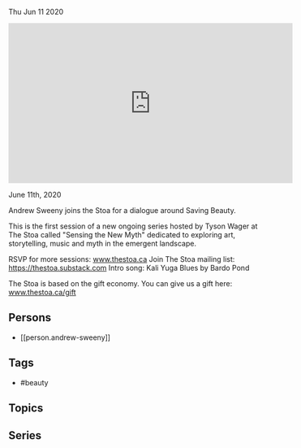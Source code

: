 



Thu Jun 11 2020

<iframe width="560" height="315" src="https://www.youtube.com/embed/9SEQ_XOA3N4" title="Saving Beauty w/ Andrew Sweeny" frameborder="0" allow="accelerometer; autoplay; clipboard-write; encrypted-media; gyroscope; picture-in-picture" allowfullscreen ></iframe>

June 11th, 2020

Andrew Sweeny joins the Stoa for a dialogue around Saving Beauty.

This is the first session of a new ongoing series hosted by Tyson Wager at The Stoa called "Sensing the New Myth" dedicated to exploring art, storytelling, music and myth in the emergent landscape.

RSVP for more sessions: www.thestoa.ca
Join The Stoa mailing list: https://thestoa.substack.com
Intro song: Kali Yuga Blues by Bardo Pond

The Stoa is based on the gift economy. You can give us a gift here: www.thestoa.ca/gift

## Persons

- [[person.andrew-sweeny]]

## Tags

- #beauty

## Topics



## Series



